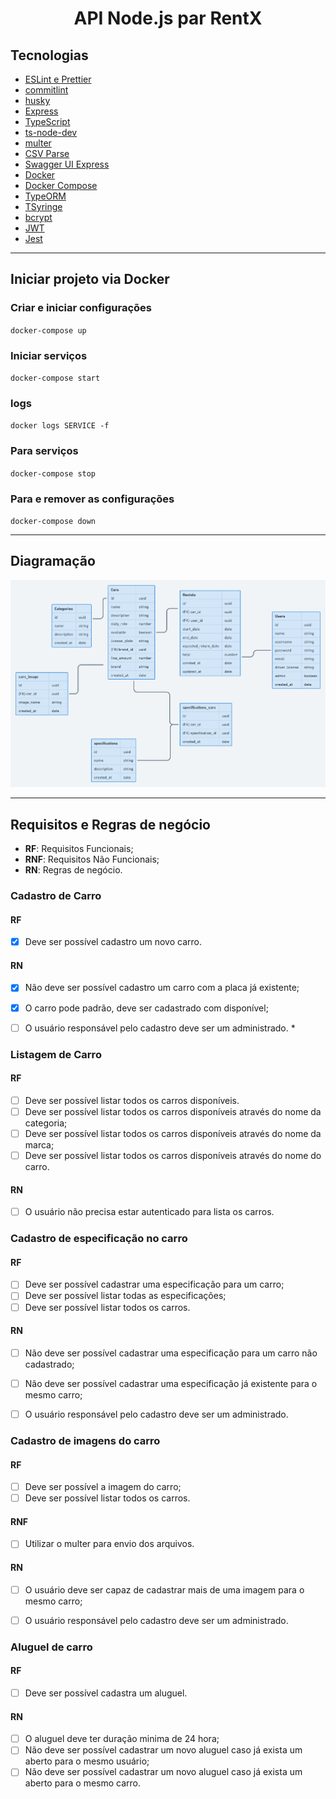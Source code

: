 <h1 align="center">API Node.js par RentX</h1>

## Tecnologias

- [ESLint e Prettier](https://www.notion.so/ESLint-e-Prettier-Trilha-Node-js-d3f3ef576e7f45dfbbde5c25fa662779)
- [commitlint](https://commitlint.js.org/)
- [husky](https://yarnpkg.com/package/husky)
- [Express](https://expressjs.com/)
- [TypeScript](https://www.typescriptlang.org/)
- [ts-node-dev](https://yarnpkg.com/package/ts-node-dev)
- [multer](https://github.com/expressjs/multer)
- [CSV Parse](https://csv.js.org/parse/)
- [Swagger UI Express](https://yarnpkg.com/package/swagger-ui-express)
- [Docker](https://www.docker.com/)
- [Docker Compose](https://docs.docker.com/compose/)
- [TypeORM](https://typeorm.io/)
- [TSyringe](https://github.com/microsoft/tsyringe)
- [bcrypt](https://yarnpkg.com/package/bcrypt)
- [JWT](https://jwt.io/)
- [Jest](https://jestjs.io/)

---

## Iniciar projeto via Docker

### Criar e iniciar configurações

`docker-compose up`

### Iniciar serviços

`docker-compose start`

### logs

`docker logs SERVICE -f`

### Para serviços

`docker-compose stop`

### Para e remover as configurações

`docker-compose down`

---

## Diagramação

![Esquema banco de dados](.github/diagrama.png)

---

## Requisitos e Regras de negócio

- **RF**: Requisitos Funcionais;
- **RNF**: Requisitos Não Funcionais;
- **RN**: Regras de negócio.

### Cadastro de Carro
 
#### RF
- [x] Deve ser possível cadastro um novo carro.

#### RN
- [x] Não deve ser possível cadastro um carro com a placa já existente;
- [x] O carro pode padrão, deve ser cadastrado com disponível;
- [ ] O usuário responsável pelo cadastro deve ser um administrado. *


### Listagem de Carro
 
#### RF
- [ ] Deve ser possível listar todos os carros disponíveis.
- [ ] Deve ser possível listar todos os carros disponíveis através do nome da categoria;
- [ ] Deve ser possível listar todos os carros disponíveis através do nome da marca;
- [ ] Deve ser possível listar todos os carros disponíveis através do nome do carro.

#### RN
- [ ] O usuário não precisa estar autenticado para lista os carros.


### Cadastro de especificação no carro
 
#### RF
- [ ] Deve ser possível cadastrar uma especificação para um carro;
- [ ] Deve ser possível listar todas as especificações;
- [ ] Deve ser possível listar todos os carros.

#### RN
- [ ] Não deve ser possível cadastrar uma especificação para um carro não cadastrado;
- [ ] Não deve ser possível cadastrar uma especificação já existente para o mesmo carro;
- [ ] O usuário responsável pelo cadastro deve ser um administrado.


### Cadastro de imagens do carro

#### RF
- [ ] Deve ser possível a imagem do carro;
- [ ] Deve ser possível listar todos os carros.

#### RNF
- [ ] Utilizar o multer para envio dos arquivos.

#### RN
- [ ] O usuário deve ser capaz de cadastrar mais de uma imagem para o mesmo carro;
- [ ] O usuário responsável pelo cadastro deve ser um administrado.


### Aluguel de carro

#### RF
- [ ] Deve ser possível cadastra um aluguel.

#### RN
- [ ] O aluguel deve ter duração minima de 24 hora;
- [ ] Não deve ser possível cadastrar um novo aluguel caso já exista um aberto para o mesmo usuário;
- [ ] Não deve ser possível cadastrar um novo aluguel caso já exista um aberto para o mesmo carro.

